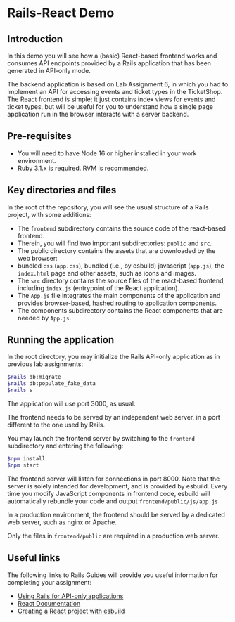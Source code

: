 # Rails-React Demo

## Introduction

In this demo you will see how a (basic) React-based frontend works and consumes API endpoints provided by a Rails application that has been generated in API-only mode.

The backend application is based on Lab Assignment 6, in which you had to implement an API for accessing events and ticket types in the TicketShop. The React frontend is simple; it just contains index views for events and ticket types, but will be useful for you to understand how a single page application run in the browser interacts with a server backend.

## Pre-requisites

* You will need to have Node 16 or higher installed in your work environment.
* Ruby 3.1.x is required. RVM is recommended.

## Key directories and files

In the root of the repository, you will see the usual structure of a Rails project, with some additions:

* The `frontend` subdirectory contains the source code of the react-based frontend.
 * Therein, you will find two important subdirectories: `public` and `src`.
 * The public directory contains the assets that are downloaded by the web browser:
 * bundled `css` (`app.css`), bundled (i.e., by esbuild) javascript (`app.js`), the `index.html` page and other assets, such as icons and images.
 * The `src` directory contains the source files of the react-based frontend, including `index.js` (entrypoint of the React application).
  * The `App.js` file integrates the main components of the application and provides browser-based, [hashed routing](https://stackoverflow.com/a/36623117/19111458) to application components.
  * The components subdirectory contains the React components that are needed by `App.js`.

## Running the application

In the root directory, you may initialize the Rails API-only application as in previous lab assignments:

```sh
$rails db:migrate
$rails db:populate_fake_data
$rails s 
````

The application will use port 3000, as usual.

The frontend needs to be served by an independent web server, in a port different to the one used by Rails. 

You may launch the frontend server by switching to the `frontend` subdirectory and entering the following:

```sh
$npm install
$npm start
```

The frontend server will listen for connections in port 8000. Note that the server is solely intended for development, and is provided by esbuild. Every time you modify JavaScript components in frontend code, esbuild will automatically rebundle your code and output `frontend/public/js/app.js`

In a production environment, the frontend should be served by a dedicated web server, such as nginx or Apache.

Only the files in `frontend/public` are required in a production web server. 

## Useful links

The following links to Rails Guides will provide you useful information for completing your assignment:

* [Using Rails for API-only applications](https://edgeguides.rubyonrails.org/api_app.html)
* [React Documentation](https://reactjs.org/docs/getting-started.html)
* [Creating a React project with esbuild](https://devtails.xyz/how-to-replace-webpack-in-create-react-app-with-esbuild)
